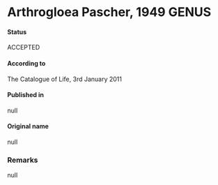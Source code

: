 Arthrogloea Pascher, 1949 GENUS
=======

#### Status
ACCEPTED

#### According to
The Catalogue of Life, 3rd January 2011

#### Published in
null

#### Original name
null

### Remarks
null